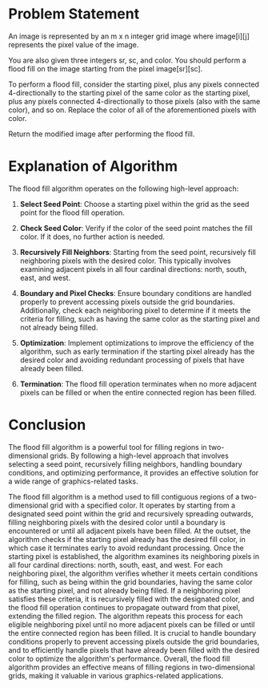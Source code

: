 # Problem Statement

An image is represented by an m x n integer grid image where image[i][j] represents the pixel value of the image.

You are also given three integers sr, sc, and color. You should perform a flood fill on the image starting from the pixel image[sr][sc].

To perform a flood fill, consider the starting pixel, plus any pixels connected 4-directionally to the starting pixel of the same color as the starting pixel, plus any pixels connected 4-directionally to those pixels (also with the same color), and so on. Replace the color of all of the aforementioned pixels with color.

Return the modified image after performing the flood fill.


# Explanation of Algorithm

The flood fill algorithm operates on the following high-level approach:

1. **Select Seed Point**: Choose a starting pixel within the grid as the seed point for the flood fill operation.

2. **Check Seed Color**: Verify if the color of the seed point matches the fill color. If it does, no further action is needed.

3. **Recursively Fill Neighbors**: Starting from the seed point, recursively fill neighboring pixels with the desired color. This typically involves examining adjacent pixels in all four cardinal directions: north, south, east, and west.

4. **Boundary and Pixel Checks**: Ensure boundary conditions are handled properly to prevent accessing pixels outside the grid boundaries. Additionally, check each neighboring pixel to determine if it meets the criteria for filling, such as having the same color as the starting pixel and not already being filled.

5. **Optimization**: Implement optimizations to improve the efficiency of the algorithm, such as early termination if the starting pixel already has the desired color and avoiding redundant processing of pixels that have already been filled.

6. **Termination**: The flood fill operation terminates when no more adjacent pixels can be filled or when the entire connected region has been filled.

# Conclusion
The flood fill algorithm is a powerful tool for filling regions in two-dimensional grids. By following a high-level approach that involves selecting a seed point, recursively filling neighbors, handling boundary conditions, and optimizing performance, it provides an effective solution for a wide range of graphics-related tasks.


The flood fill algorithm is a method used to fill contiguous regions of a two-dimensional grid with a specified color. It operates by starting from a designated seed point within the grid and recursively spreading outwards, filling neighboring pixels with the desired color until a boundary is encountered or until all adjacent pixels have been filled. At the outset, the algorithm checks if the starting pixel already has the desired fill color, in which case it terminates early to avoid redundant processing. Once the starting pixel is established, the algorithm examines its neighboring pixels in all four cardinal directions: north, south, east, and west. For each neighboring pixel, the algorithm verifies whether it meets certain conditions for filling, such as being within the grid boundaries, having the same color as the starting pixel, and not already being filled. If a neighboring pixel satisfies these criteria, it is recursively filled with the designated color, and the flood fill operation continues to propagate outward from that pixel, extending the filled region. The algorithm repeats this process for each eligible neighboring pixel until no more adjacent pixels can be filled or until the entire connected region has been filled. It is crucial to handle boundary conditions properly to prevent accessing pixels outside the grid boundaries, and to efficiently handle pixels that have already been filled with the desired color to optimize the algorithm's performance. Overall, the flood fill algorithm provides an effective means of filling regions in two-dimensional grids, making it valuable in various graphics-related applications.
